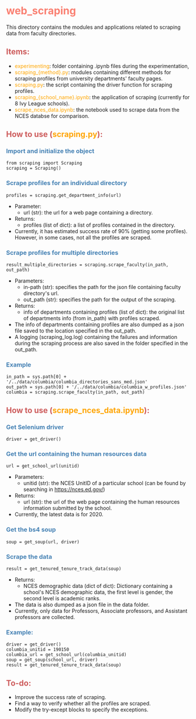 # <font color="Salmon">web_scraping</font>

This directory contains the modules and applications related to scraping data from faculty directories.

## <font color="IndianRed">Items:</font>
- <font color="orange">experimenting</font>: folder containing .ipynb files during the experimentation,
- <font color="orange">scraping_{method}.py</font>: modules containing different methods for scraping profiles from university departments' faculty pages.
- <font color="orange">scraping.py</font>: the script containing the driver function for scraping profiles.
- <font color="orange">scraping_{school_name}.ipynb</font>: the application of scraping (currently for 8 Ivy League schools).
- <font color="orange">scrape_nces_data.ipynb</font>: the notebook used to scrape data from the NCES databse for comparison.

## <font color="IndianRed">How to use (<font color="orange">scraping.py</font>):</font> 
### <font color="SteelBlue">Import and initialize the object</font>
    from scraping import Scraping
    scraping = Scraping()
### <font color="SteelBlue">Scrape profiles for an individual directory</font>
    profiles = scraping.get_department_info(url)
- Parameter:
  - url (str): the url for a web page containing a directory.
- Returns:
  - profiles (list of dict): a list of profiles contained in the directory.
- Currently, it has estimated success rate of 90% (getting some profiles). However, in some cases, not all the profiles are scraped. 
### <font color="SteelBlue">Scrape profiles for multiple directories</font>
    result_multiple_directories = scraping.scrape_faculty(in_path, out_path)
- Parameters:
  - in-path (str): specifies the path for the json file containing faculty directory's url.
  - out_path (str): specifies the path for the output of the scraping.
- Returns:
  - info of departments containing profiles (list of dict): the original list of departments info (from in_path) with profiles scraped. 
- The info of departments containing profiles are also dumped as a json file saved to the location specified in the out_path.
- A logging (scraping_log.log) containing the failures and information during the scraping process are also saved in the folder specified in the out_path.
### <font color="SteelBlue">Example</font>
    in_path = sys.path[0] + '/../data/columbia/columbia_directories_sans_med.json'
    out_path = sys.path[0] + '/../data/columbia/columbia_w_profiles.json'
    columbia = scraping.scrape_faculty(in_path, out_path)

## <font color="IndianRed">How to use (<font color="orange">scrape_nces_data.ipynb</font>):</font>
### <font color="SteelBlue">Get Selenium driver</font>
    driver = get_driver()
### <font color="SteelBlue">Get the url containing the human resources data</font>
    url = get_school_url(unitid)
- Parameters:
  - unitid (str): the NCES UnitID of a particular school (can be found by searching in https://nces.ed.gov/)
- Returns:
  - url (str): the url of the web page containing the human resources information submitted by the school.
- Currently, the latest data is for 2020.
### <font color="SteelBlue">Get the bs4 soup</font>
    soup = get_soup(url, driver)
### <font color="SteelBlue">Scrape the data</font>
    result = get_tenured_tenure_track_data(soup)
- Returns:
  - NCES demographic data (dict of dict): Dictionary containing a school's NCES demographic data, the first level is gender, the second level is academic ranks.
- The data is also dumped as a json file in the data folder.
- Currently, only data for Professors, Associate professors, and Assistant professors are collected.
### <font color="SteelBlue">Example:</font>
    driver = get_driver()
    columbia_unitid = 190150
    columbia_url = get_school_url(columbia_unitid)
    soup = get_soup(school_url, driver)
    result = get_tenured_tenure_track_data(soup)

## <font color="IndianRed">To-do:</font>
- Improve the success rate of scraping.
- Find a way to verify whether all the profiles are scraped.
- Modify the try-except blocks to specify the exceptions.